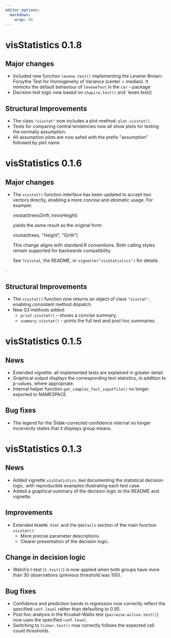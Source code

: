 ```yaml
---
editor_options: 
  markdown: 
    wrap: 80
---
```


# visStatistics 0.1.8

## Major changes
 -  Included new function `levene.test()` implementing the Levene-Brown-Forsythe Test for Homogeneity of Variance (center = median). It mimicks the default behaviour of `leveneTest` in the `car` - package 
 -  Decision test logic now based on `shapiro,test()` and `leven.test()

## Structural Improvements

-   The class `"visstat"` now includes a plot-method: `plot.visstat()`.
-   Tests for comparing central tendencies now all show plots for testing the normaliy       assumption.
-   All assumption plots are now safed with the prefix "assumption" followed by 
    plot name 

# visStatistics 0.1.6

## Major changes

-   The `visstat()` function interface has been updated to accept two vectors
    directly, enabling a more concise and idiomatic usage. For example:

    visstat(trees$Girth, trees$Height)

    yields the same result as the original form:

    visstat(trees, "Height", "Girth")

    This change aligns with standard R conventions. Both
    calling styles remain supported for backwards compatibility.

    See `?visstat`, the README, or `vignette("visStatistics")` for details.

.

## Structural Improvements

-   The `visstat()` function now returns an object of class `"visstat"`,
    enabling consistent method dispatch.
-   New S3 methods added:
    -   `print.visstat()` – shows a concise summary,
    -   `summary.visstat()` – prints the full test and post hoc summaries.

# visStatistics 0.1.5

## News

-   Extended vignette: all implemented tests are explained in greater detail.
-   Graphical output displays the corresponding test statistics, in addition to
    p-values, where appropriate.
-   Internal helper function `get_samples_fact_inputfile()` no longer exported
    to NAMESPACE.

## Bug fixes

-   The legend for the Šidák-corrected confidence interval no longer incorrectly
    states that it displays group means.

# visStatistics 0.1.3

## News

-   Added vignette `visStatistics.Rmd` documenting the statistical decision
    logic, with reproducible examples illustrating each test case.
-   Added a graphical summary of the decision logic to the README and vignette.

## Improvements

-   Extended `README.html` and the `@details` section of the main function
    `visstat()`:
    -   More precise parameter descriptions.
    -   Clearer presentation of the decision logic.

## Change in decision logic

-   Welch’s t-test (`t.test()`) is now applied when both groups have more than
    30 observations (previous threshold was 100).

## Bug fixes

-   Confidence and prediction bands in regression now correctly reflect the
    specified `conf.level` rather than defaulting to 0.95.
-   Post hoc analysis in the Kruskal–Wallis test (`pairwise.wilcox.test()`) now
    uses the specified `conf.level`.
-   Switching to `fisher.test()` now correctly follows the expected cell count
    thresholds.
